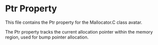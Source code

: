 # Ptr Property

This file contains the Ptr property for the Mallocator.C class avatar.

The Ptr property tracks the current allocation pointer within the memory region, used for bump pointer allocation.